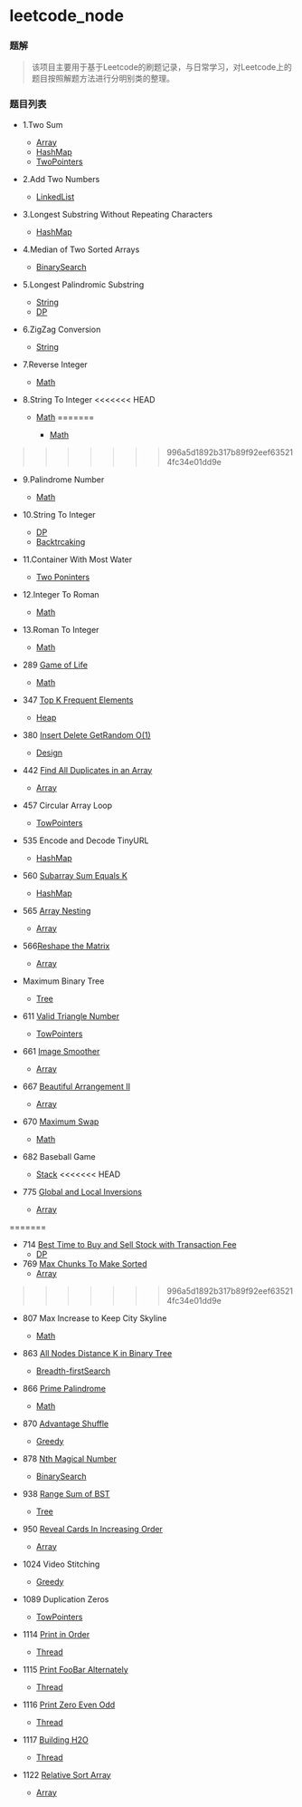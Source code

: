 

# leetcode_node

### 题解
> 该项目主要用于基于Leetcode的刷题记录，与日常学习，对Leetcode上的题目按照解题方法进行分明别类的整理。

### 题目列表
- 1.Two Sum
    - [Array](./Array/TwoSum.md)
    - [HashMap](./HashTable/TwoSum.md)
    - [TwoPointers](./TwoPointers/TwoSum.md)


- 2.Add Two Numbers
  
    - [LinkedList](./LinkedList/AddTwoNumbers.md)
    
- 3.Longest Substring Without Repeating Characters
  
    - [HashMap](./HashTable/LongestSubstringWithoutRepeatingCharacters.md)
    
- 4.Median of Two Sorted Arrays
  
    - [BinarySearch](./BinarySearch/MedianOfTwoSortedArrays.md)
    
- 5.Longest Palindromic Substring
    - [String](./String/LongestPalindromicSubstring.md)
    - [DP](./DynamicProgramming/LongestPalindromicSubstring.md)
    
- 6.ZigZag Conversion
  
    - [String](./String/ZigZagConversion.md)
    
- 7.Reverse Integer
  
    - [Math](./Math/ReverseInteger.md)
    
- 8.String To Integer
<<<<<<< HEAD
  - [Math](./Math/StringToInteger.md)
=======
  
    - [Math](./Math/StringToInteger.md)
    
>>>>>>> 996a5d1892b317b89f92eef635214fc34e01dd9e
- 9.Palindrome Number
  
    - [Math](./Math/PalindromeNumber.md)
    
- 10.String To Integer
    - [DP](./DynamicProgramming/RegularExpressionMatching.md)
    - [Backtrcaking](./Backtrcaking/RegularExpressionMatching.md)
    
- 11.Container With Most Water
  
    - [Two Poninters](./TwoPointers/ContainerWithMostWater.md)
    
- 12.Integer To Roman
  
    - [Math](./Math/IntegerToRoman.md)
    
- 13.Roman To Integer
  
    - [Math](./Math/RomanToInteger.md)
    
- 289 [Game of Life](https://leetcode-cn.com/problems/game-of-life/)

    - [Math](./Math/GameOfLife.md)
    
- 347 [Top K Frequent Elements](https://leetcode-cn.com/problems/top-k-frequent-elements/)

    - [Heap](./Heap/TopKFrequentElements.md)
    
- 380 [ Insert Delete GetRandom O(1)](https://leetcode-cn.com/problems/insert-delete-getrandom-o1/)
  
    - [Design](./Design/RandomizedSet.md)
    
- 442 [Find All Duplicates in an Array](https://leetcode-cn.com/problems/find-all-duplicates-in-an-array/)

    - [Array](./Array/FindAllDuplicatesInAnArray.md)
    
- 457 Circular Array Loop

    - [TowPointers](./TowPointers/CircularArrayLoop.md)
    
- 535 Encode and Decode TinyURL

    - [HashMap](./HashTable/EncodeAndDecodeTinyURL.md)
    
- 560 [Subarray Sum Equals K](https://leetcode-cn.com/problems/subarray-sum-equals-k/)

    - [HashMap](./HashTable/SubarraySumEqualsK.md)
    
- 565 [Array Nesting](https://leetcode-cn.com/problems/array-nesting/)

    - [Array](./Array/ArrayNesting.md)
    
- 566[Reshape the Matrix](https://leetcode-cn.com/problems/reshape-the-matrix/)

    - [Array](./Array/ReshapeTheMatrix.md)
    
- Maximum Binary Tree

    - [Tree](./Tree/MaximumBinaryTree.md)
    
- 611 [Valid Triangle Number](https://leetcode-cn.com/problems/valid-triangle-number/)


    - [TowPointers](./TowPointers/ValidTriangleNumber.md)

- 661 [Image Smoother](https://leetcode-cn.com/problems/image-smoother/)

    - [Array](./Array/ImageSmoother.md)

- 667 [Beautiful Arrangement II](https://leetcode-cn.com/problems/beautiful-arrangement-ii/)

    - [Array](./Array/BeautifulArrangement2.md)

- 670 [Maximum Swap](https://leetcode-cn.com/problems/maximum-swap/)


    - [Math](./Math/MaximumSwap.md)

- 682 Baseball Game

    - [Stack](./Stack/BaseballGame.md)
<<<<<<< HEAD
    
- 775 [Global and Local Inversions](https://leetcode-cn.com/problems/global-and-local-inversions/)

    - [Array](./Array/GlobalAndLocalInversions.md)

=======
- 714 [Best Time to Buy and Sell Stock with Transaction Fee](https://leetcode-cn.com/problems/best-time-to-buy-and-sell-stock-with-transaction-fee/)
    - [DP](./BestTimeToBuyAndSellStockWithTransactionFee.md)
- 769 [ Max Chunks To Make Sorted](https://leetcode-cn.com/problems/max-chunks-to-make-sorted/)
    - [Array](./Array/MaxChunksToMakeSorted.md)
>>>>>>> 996a5d1892b317b89f92eef635214fc34e01dd9e
- 807 Max Increase to Keep City Skyline

    - [Math](./Math/MaxIncreaseToKeepCitySkyline.md)
- 863 [All Nodes Distance K in Binary Tree](https://leetcode-cn.com/problems/all-nodes-distance-k-in-binary-tree/)


    - [Breadth-firstSearch](./Breadth-firstSearch/AllNodesDistanceKInBinaryTree.md)

- 866 [Prime Palindrome](https://leetcode-cn.com/problems/prime-palindrome/)

    - [Math](./Math/PrimePalindrome.md)

- 870 [Advantage Shuffle](https://leetcode-cn.com/problems/advantage-shuffle/)

    - [Greedy](./Greedy/AdvantageShuffle.md)

- 878 [Nth Magical Number](https://leetcode-cn.com/problems/nth-magical-number/)


    - [BinarySearch](./BinarySearch/NthMagicalNumber.md)

- 938 [Range Sum of BST](https://leetcode-cn.com/problems/range-sum-of-bst/)

    - [Tree](./Tree/RangeSumOfBST.md)

- 950 [Reveal Cards In Increasing Order](https://leetcode-cn.com/problems/reveal-cards-in-increasing-order/)

    - [Array](./Array/RevealCardsInIncreasingOrder.md)

- 1024 Video Stitching

    - [Greedy](./Greedy/VideoStitching.md)

- 1089 Duplication Zeros

    - [TowPointers](./TowPointers/DuplicationZeros.md)

- 1114 [Print in Order](https://leetcode-cn.com/problems/print-in-order/)

    - [Thread](./Thread/PrintInOrder.md)

- 1115 [Print FooBar Alternately](https://leetcode-cn.com/problems/print-foobar-alternately/)

    - [Thread](./Thread/PrintFooBarAlternately.md)

- 1116 [Print Zero Even Odd](https://leetcode-cn.com/problems/print-zero-even-odd/)

  - [Thread](./Thread/PrintZeroEvenOdd.md)

- 1117 [Building H2O](https://leetcode-cn.com/problems/building-h2o/)

  - [Thread](./Thread/BuildingH2O.md)

- 1122 [Relative Sort Array](https://leetcode-cn.com/problems/relative-sort-array/)

  - [Array](./Array/RelativeSortArray.md)

    

  ​	

  

    

    

    

    

    

